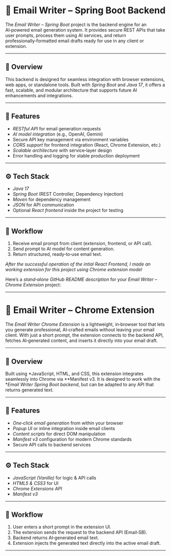# 📧 Email Writer – Spring Boot Backend

The *Email Writer – Spring Boot* project is the backend engine for an AI‑powered email generation system. It provides secure REST APIs that take user prompts, process them using AI services, and return professionally‑formatted email drafts ready for use in any client or extension.

---

## 📖 Overview

This backend is designed for seamless integration with browser extensions, web apps, or standalone tools. Built with *Spring Boot* and *Java 17*, it offers a fast, scalable, and modular architecture that supports future AI enhancements and integrations.

---

## 🔹 Features

* *RESTful API* for email generation requests
* *AI model integration* (e.g., OpenAI, Gemini)
* Secure API key management via environment variables
* *CORS support* for frontend integration (React, Chrome Extension, etc.)
* *Scalable architecture* with service‑layer design
* Error handling and logging for stable production deployment

---

## ⚙ Tech Stack

* *Java 17*
* *Spring Boot* (REST Controller, Dependency Injection)
* *Maven* for dependency management
* *JSON* for API communication
* Optional *React frontend* inside the project for testing

---

## 🔄 Workflow

1. Receive email prompt from client (extension, frontend, or API call).
2. Send prompt to AI model for content generation.
3. Return structured, ready‑to‑use email text.

*After the successful operation of the intial React Frontend, I made an working extension for this project using Chrome extension model*

Here’s a *stand‑alone GitHub README description* for your *Email Writer – Chrome Extension* project:

---

# 📧 Email Writer – Chrome Extension

The *Email Writer Chrome Extension* is a lightweight, in‑browser tool that lets you generate professional, AI‑crafted emails without leaving your email client. With just a short prompt, the extension connects to the backend API, fetches AI‑generated content, and inserts it directly into your email draft.

---

## 📖 Overview

Built using *JavaScript, HTML, and CSS, this extension integrates seamlessly into Chrome via **Manifest v3. It is designed to work with the **Email Writer Spring Boot backend*, but can be adapted to any API that returns generated text.

---

## 🔹 Features

* *One‑click email generation* from within your browser
* *Popup UI* or inline integration inside email clients
* *Content scripts* for direct DOM manipulation
* *Manifest v3* configuration for modern Chrome standards
* Secure API calls to backend services

---

## ⚙ Tech Stack

* *JavaScript (Vanilla)* for logic & API calls
* *HTML5 & CSS3* for UI
* *Chrome Extensions API*
* *Manifest v3*

---

## 🔄 Workflow

1. User enters a short prompt in the extension UI.
2. The extension sends the request to the backend API (Email‑SB).
3. Backend returns AI‑generated email text.
4. Extension injects the generated text directly into the active email draft.

---
